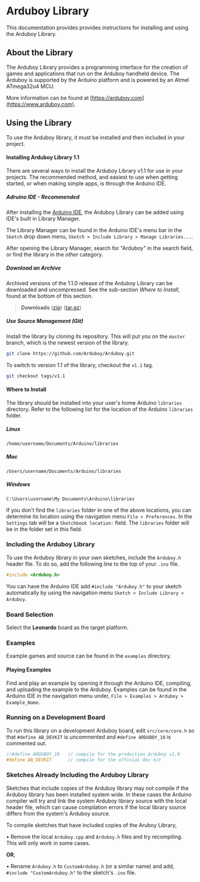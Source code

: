 Arduboy Library
===============
This documentation provides provides instructions for installing and using the Arduboy Library.

## About the Library
The Arduboy Library provides a programming interface for the creation of games and applications
that run on the Arduboy handheld device. The Arduboy is supported by the Arduino platform and
is powered by an Atmel ATmega32u4 MCU.

More information can be found at [https://arduboy.com](https://www.arduboy.com).

## Using the Library
To use the Arduboy library, it must be installed and then included in your project.

#### Installing Arduboy Library 1.1
There are several ways to install the Arduboy Library v1.1 for use in your projects. The recommended method, and easiest to use when getting started, or when making simple apps, is through the Arduino IDE.

##### Adruino IDE - *Recommended*
After installing the [Arduino IDE](https://arduino.cc/downloads), the Arduboy Library can be added using IDE's
built in Library Manager.

The Library Manager can be found in the Arduino IDE's menu bar in the `Sketch` drop down menu, `Sketch > Include Library > Manage Libraries...`.

After opening the Library Manager, search for "Arduboy" in the search field, or find the library in the *other* category.
##### Download an Archive
Archived versions of the 1.1.0 release of the Arduboy Library can be downloaded and uncompressed. See the sub-section *Where to Install*, found at the bottom of this section. 

> **Downloads**
> ([zip](https://github.com/Arduboy/Arduboy/archive/v1.1.zip))
> ([tar.gz](https://github.com/Arduboy/Arduboy/archive/v1.1.tar.gz))

##### Use Source Management (Git)
Install the library by cloning its repository. This will put you on the `master` branch, which is the newest version of the library.
~~~bash
git clone https://github.com/Arduboy/Arduboy.git
~~~
To switch to version 1.1 of the library, checkout the `v1.1` tag.
~~~bash
git checkout tags/v1.1
~~~

#### Where to Install
The library should be installed into your user's home Arduino `libraries` directory. Refer to the following list for the location of the Arduino `libraries` folder.

##### Linux
~~~
/home/username/Documents/Arduino/libraries
~~~
##### Mac
~~~
/Users/username/Documents/Arduino/libraries
~~~
##### Windows
~~~
C:\Users\username\My Documents\Arduino\libraries
~~~

If you don't find the `libraries` folder in one of the above locations, you can determine its location using the navigation menu `File > Preferences`. In the `Settings` tab will be a `Sketchbook location:` field. The `libraries` folder will be in the folder set in this field.

### Including the Arduboy Library
To use the Arduboy library in your own sketches, include the `Arduboy.h` header file. To do so, add the following line to the top of your `.ino` file.
~~~C
#include <Arduboy.h>
~~~

You can have the Arduino IDE add `#include "Arduboy.h"` to your sketch automatically by using the navigation menu `Sketch > Include Library > Arduboy`.

### Board Selection
Select the **Leonardo** board as the target platform.

### Examples
Example games and source can be found in the `examples` directory.

#### Playing Examples
Find and play an example by opening it through the Arduino IDE, compiling, and uploading the example to the Arduboy.
Examples can be found in the Arduino IDE in the navigation menu under, `File > Examples > Arduboy > Example_Name`.

### Running on a Development Board
To run this library on a development Arduboy board, edit `src/core/core.h` so that `#define AB_DEVKIT` is uncommented and `#define ARDUBOY_10` is commented out.

~~~cpp
//#define ARDUBOY_10   // compile for the production Arduboy v1.0
#define AB_DEVKIT      // compile for the official dev kit
~~~

### Sketches Already Including the Arduboy Library
Sketches that include copies of the Arduboy library may not compile if the Arduboy library has been installed system wide. In these cases the Arduino compiler will try and link the system Arduboy library source with the local header file, which can cause compilation errors if the local library source differs from the system's Arduboy source.

To compile sketches that have included copies of the Aruboy Library,

• Remove the local `Arduboy.cpp` and `Arduboy.h` files and try recompiling. This will only work in some cases.

**OR**,

• Rename `Arduboy.h` to `CustomArduboy.h` (or a similar name) and add, `#include "CustomArduboy.h"` to the sketch's `.ino` file. 
